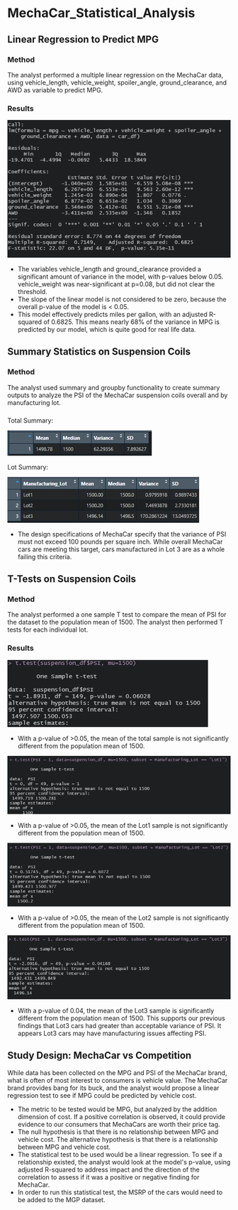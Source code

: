 # MechaCar_Statistical_Analysis

## Linear Regression to Predict MPG

### Method

The analyst performed a multiple linear regression on the MechaCar data, using vehicle_length, vehicle_weight, spoiler_angle, ground_clearance, and AWD as variable to predict MPG.

### Results

![multiple regression results](https://github.com/cbeckler/MechaCar_Statistical_Analysis/blob/main/multiple_regression.png)

* The variables vehicle_length and ground_clearance provided a significant amount of variance in the model, with p-values below 0.05. vehicle_weight was near-significant at p=0.08, but did not clear the threshold.
* The slope of the linear model is not considered to be zero, because the overall p-value of the model is < 0.05. 
* This model effectively predicts miles per gallon, with an adjusted R-squared of 0.6825. This means nearly 68% of the variance in MPG is predicted by our model, which is quite good for real life data.

## Summary Statistics on Suspension Coils

### Method

The analyst used summary and groupby functionality to create summary outputs to analyze the PSI of the MechaCar suspension coils overall and by manufacturing lot.

###

Total Summary:

![total summary](https://github.com/cbeckler/MechaCar_Statistical_Analysis/blob/main/total_summary.png)

Lot Summary:

![lot summary](https://github.com/cbeckler/MechaCar_Statistical_Analysis/blob/main/lot_summary.png)

* The design specifications of MechaCar specify that the variance of PSI must not exceed 100 pounds per square inch. While overall MechaCar cars are meeting this target, cars manufactured in Lot 3 are as a whole failing this criteria.

## T-Tests on Suspension Coils

###  Method

The analyst performed a one sample T test to compare the mean of PSI for the dataset to the population mean of 1500. The analyst then performed T tests for each individual lot.

### Results

![total sample t-test](https://github.com/cbeckler/MechaCar_Statistical_Analysis/blob/main/total_t_test.png)

* With a p-value of >0.05, the mean of the total sample is not significantly different from the population mean of 1500.

![Lot1 t-test](https://github.com/cbeckler/MechaCar_Statistical_Analysis/blob/main/lot1.png)

* With a p-value of >0.05, the mean of the Lot1 sample is not significantly different from the population mean of 1500.

![Lot2 t-test](https://github.com/cbeckler/MechaCar_Statistical_Analysis/blob/main/lot2.png)

* With a p-value of >0.05, the mean of the Lot2 sample is not significantly different from the population mean of 1500.

![Lot3 t-test](https://github.com/cbeckler/MechaCar_Statistical_Analysis/blob/main/lot3.png)

* With a p-value of 0.04, the mean of the Lot3 sample is significantly different from the population mean of 1500. This supports our previous findings that Lot3 cars had greater than acceptable variance of PSI. It appears Lot3 cars may have manufacturing issues affecting PSI.

## Study Design: MechaCar vs Competition

While data has been collected on the MPG and PSI of the MechaCar brand, what is often of most interest to consumers is vehicle value. The MechaCar brand provides bang for its buck, and the analyst would propose a linear regression test to see if MPG could be predicted by vehicle cost.

* The metric to be tested would be MPG, but analyzed by the addition dimension of cost. If a positive correlation is observed, it could provide evidence to our consumers that MechaCars are worth their price tag.
* The null hypothesis is that there is no relationship between MPG and vehicle cost. The alternative hypothesis is that there is a relationship between MPG and vehicle cost.
* The statistical test to be used would be a linear regression. To see if a relationship existed, the analyst would look at the model's p-value, using adjusted R-squared to address impact and the direction of the correlation to assess if it was a positive or negative finding for MechaCar.
* In order to run this statistical test, the MSRP of the cars would need to be added to the MGP dataset.
